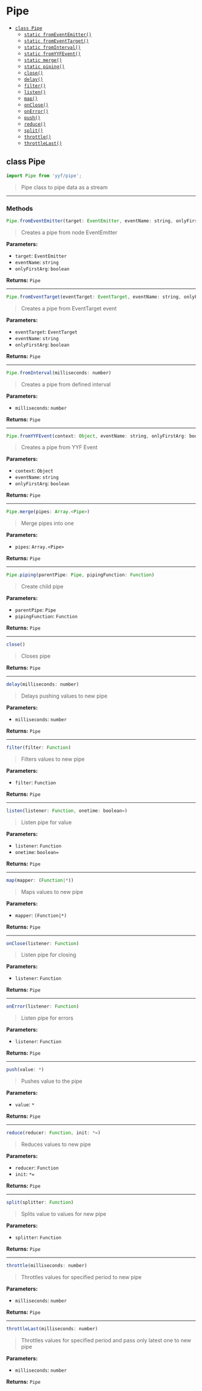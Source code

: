 # Pipe

- [`class Pipe`](#class-pipe)
  - [`static fromEventEmitter()`](#pipe-static-method-fromeventemitter)
  - [`static fromEventTarget()`](#pipe-static-method-fromeventtarget)
  - [`static fromInterval()`](#pipe-static-method-frominterval)
  - [`static fromYYFEvent()`](#pipe-static-method-fromyyfevent)
  - [`static merge()`](#pipe-static-method-merge)
  - [`static piping()`](#pipe-static-method-piping)
  - [`close()`](#pipe-method-close)
  - [`delay()`](#pipe-method-delay)
  - [`filter()`](#pipe-method-filter)
  - [`listen()`](#pipe-method-listen)
  - [`map()`](#pipe-method-map)
  - [`onClose()`](#pipe-method-onclose)
  - [`onError()`](#pipe-method-onerror)
  - [`push()`](#pipe-method-push)
  - [`reduce()`](#pipe-method-reduce)
  - [`split()`](#pipe-method-split)
  - [`throttle()`](#pipe-method-throttle)
  - [`throttleLast()`](#pipe-method-throttlelast)

<a id="class-pipe"></a><h2>class Pipe</h2>
``` javascript
import Pipe from 'yyf/pipe';
```
> Pipe class to pipe data as a stream

---

<h3>Methods</h3>

<a id="pipe-static-method-fromeventemitter"></a>

``` javascript
Pipe.fromEventEmitter(target: EventEmitter, eventName: string, onlyFirstArg: boolean)
```

> Creates a pipe from node EventEmitter

**Parameters:**

- `target`: `EventEmitter`
- `eventName`: `string`
- `onlyFirstArg`: `boolean`

**Returns:** `Pipe`


---

<a id="pipe-static-method-fromeventtarget"></a>

``` javascript
Pipe.fromEventTarget(eventTarget: EventTarget, eventName: string, onlyFirstArg: boolean)
```

> Creates a pipe from EventTarget event

**Parameters:**

- `eventTarget`: `EventTarget`
- `eventName`: `string`
- `onlyFirstArg`: `boolean`

**Returns:** `Pipe`


---

<a id="pipe-static-method-frominterval"></a>

``` javascript
Pipe.fromInterval(milliseconds: number)
```

> Creates a pipe from defined interval

**Parameters:**

- `milliseconds`: `number`

**Returns:** `Pipe`


---

<a id="pipe-static-method-fromyyfevent"></a>

``` javascript
Pipe.fromYYFEvent(context: Object, eventName: string, onlyFirstArg: boolean)
```

> Creates a pipe from YYF Event

**Parameters:**

- `context`: `Object`
- `eventName`: `string`
- `onlyFirstArg`: `boolean`

**Returns:** `Pipe`


---

<a id="pipe-static-method-merge"></a>

``` javascript
Pipe.merge(pipes: Array.<Pipe>)
```

> Merge pipes into one

**Parameters:**

- `pipes`: `Array.<Pipe>`

**Returns:** `Pipe`


---

<a id="pipe-static-method-piping"></a>

``` javascript
Pipe.piping(parentPipe: Pipe, pipingFunction: Function)
```

> Create child pipe

**Parameters:**

- `parentPipe`: `Pipe`
- `pipingFunction`: `Function`

**Returns:** `Pipe`


---

<a id="pipe-method-close"></a>

``` javascript
close()
```

> Closes pipe

**Returns:** `Pipe`


---

<a id="pipe-method-delay"></a>

``` javascript
delay(milliseconds: number)
```

> Delays pushing values to new pipe

**Parameters:**

- `milliseconds`: `number`

**Returns:** `Pipe`


---

<a id="pipe-method-filter"></a>

``` javascript
filter(filter: Function)
```

> Filters values to new pipe

**Parameters:**

- `filter`: `Function`

**Returns:** `Pipe`


---

<a id="pipe-method-listen"></a>

``` javascript
listen(listener: Function, onetime: boolean=)
```

> Listen pipe for value

**Parameters:**

- `listener`: `Function`
- `onetime`: `boolean=`

**Returns:** `Pipe`


---

<a id="pipe-method-map"></a>

``` javascript
map(mapper: (Function|*))
```

> Maps values to new pipe

**Parameters:**

- `mapper`: `(Function|*)`

**Returns:** `Pipe`


---

<a id="pipe-method-onclose"></a>

``` javascript
onClose(listener: Function)
```

> Listen pipe for closing

**Parameters:**

- `listener`: `Function`

**Returns:** `Pipe`


---

<a id="pipe-method-onerror"></a>

``` javascript
onError(listener: Function)
```

> Listen pipe for errors

**Parameters:**

- `listener`: `Function`

**Returns:** `Pipe`


---

<a id="pipe-method-push"></a>

``` javascript
push(value: *)
```

> Pushes value to the pipe

**Parameters:**

- `value`: `*`

**Returns:** `Pipe`


---

<a id="pipe-method-reduce"></a>

``` javascript
reduce(reducer: Function, init: *=)
```

> Reduces values to new pipe

**Parameters:**

- `reducer`: `Function`
- `init`: `*=`

**Returns:** `Pipe`


---

<a id="pipe-method-split"></a>

``` javascript
split(splitter: Function)
```

> Splits value to values for new pipe

**Parameters:**

- `splitter`: `Function`

**Returns:** `Pipe`


---

<a id="pipe-method-throttle"></a>

``` javascript
throttle(milliseconds: number)
```

> Throttles values for specified period to new pipe

**Parameters:**

- `milliseconds`: `number`

**Returns:** `Pipe`


---

<a id="pipe-method-throttlelast"></a>

``` javascript
throttleLast(milliseconds: number)
```

> Throttles values for specified period and pass only latest one to new pipe

**Parameters:**

- `milliseconds`: `number`

**Returns:** `Pipe`




